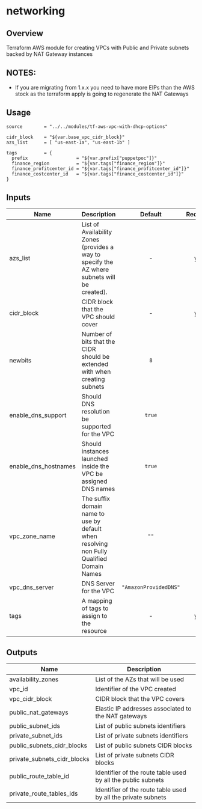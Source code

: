 # networking

## Overview

Terraform AWS module for creating VPCs with Public and Private subnets backed by NAT Gateway instances

## NOTES:

* If you are migrating from 1.x.x you need to have more EIPs than the AWS stock as the terraform apply is going to regenerate the NAT Gateways

## Usage

```
source        = "../../modules/tf-aws-vpc-with-dhcp-options"

cidr_block    = "${var.base_vpc_cidr_block}"
azs_list      = [ "us-east-1a", "us-east-1b" ]

tags          = {
  prefix                  = "${var.prefix["puppetpoc"]}"
  finance_region          = "${var.tags["finance_region"]}"
  finance_profitcenter_id = "${var.tags["finance_profitcenter_id"]}"
  finance_costcenter_id   = "${var.tags["finance_costcenter_id"]}"
}
```

## Inputs

| Name | Description | Default | Required |
|------|-------------|:-----:|:-----:|
| azs_list | List of Availability Zones (provides a way to specify the AZ where subnets will be created). | - | yes |
| cidr_block | CIDR block that the VPC should cover | - | yes |
| newbits | Number of bits that the CIDR should be extended with when creating subnets | `8` | no |
| enable_dns_support | Should DNS resolution be supported for the VPC | `true` | no |
| enable_dns_hostnames | Should instances launched inside the VPC be assigned DNS names | `true` | no |
| vpc_zone_name | The suffix domain name to use by default when resolving non Fully Qualified Domain Names | `""` | no |
| vpc_dns_server | DNS Server for the VPC | `"AmazonProvidedDNS"` | no |
| tags | A mapping of tags to assign to the resource | - | yes |

## Outputs

| Name | Description |
|------|-------------|
| availability_zones | List of the AZs that will be used |
| vpc_id | Identifier of the VPC created |
| vpc_cidr_block | CIDR block that the VPC covers |
| public_nat_gateways | Elastic IP addresses associated to the NAT gateways |
| public_subnet_ids | List of public subnets identifiers |
| private_subnet_ids | List of private subnets identifiers |
| public_subnets_cidr_blocks | List of public subnets CIDR blocks |
| private_subnets_cidr_blocks | List of private subnets CIDR blocks |
| public_route_table_id | Identifier of the route table used by all the public subnets |
| private_route_tables_ids | Identifier of the route table used by all the private subnets |

